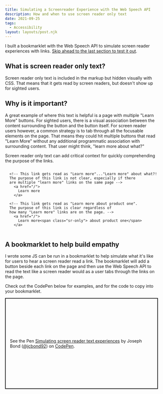 ```yaml
---
title: Simulating a Screenreader Experience with the Web Speech API
description: How and when to use screen reader only text
date: 2021-09-25
tags:
  - Accessibility
layout: layouts/post.njk
---
```

I built a bookmarklet with the Web Speech API to simulate screen reader experiences with links. <a href="#a-bookmarklet-to-help-build-empathy">Skip ahead to the last section to test it out</a>.

## What is screen reader only text?
Screen reader only text is included in the markup but hidden visually with CSS. That means that it gets read by screen readers, but doesn't show up for sighted users.

## Why is it important?
A great example of where this text is helpful is a page with multiple "Learn More" buttons. For sighted users, there is a visual association between the content surrounding the button and the button itself. For screen reader users however, a common strategy is to tab through all the focusable elements on the page. That means they could hit multiple buttons that read "Learn More" without any additional programmatic association with surrounding content. That user might think, "learn more about what?"

Screen reader only text can add critical context for quickly comprehending the purpose of the links.

<pre class="lang-markup">
<code class="lang-markup">
  &lt;!-- This link gets read as "Learn more"..."Learn more" about what?!
  The purpose of this link is not clear, especially if there 
  are multiple "learn more" links on the same page --&gt;
    &lt;a href="/"&gt;
      Learn more
    &lt;/a&gt;

  &lt;!-- This link gets read as "Learn more about product one".
  The purpose of this link is clear regardless of 
  how many "Learn more" links are on the page. --&gt;
    &lt;a href="/"&gt;
      Learn more&lt;span class="sr-only"&gt; about product one&lt;/span&gt;
    &lt;/a&gt;
</code>
</pre>

## A bookmarklet to help build empathy
I wrote some JS can be run in a bookmarklet to help simulate what it's like for users to hear a screen reader read a link. The bookmarklet will add a button beside each link on the page and then use the Web Speech API to read the text like a screen reader would as a user tabs through the links on the page. 

Check out the CodePen below for examples, and for the code to copy into your bookmarklet.

<p class="codepen" data-height="600" data-default-tab="result,js" data-slug-hash="powEwqV" data-user="jcbond92" style="height: 300px; box-sizing: border-box; display: flex; align-items: center; justify-content: center; border: 2px solid; margin: 1em 0; padding: 1em;">
  <span>See the Pen <a href="https://codepen.io/jcbond92/pen/powEwqV">
  Simulating screen reader text experiences</a> by Joseph Bond (<a href="https://codepen.io/jcbond92">@jcbond92</a>)
  on <a href="https://codepen.io">CodePen</a>.</span>
</p>
<script async src="https://cpwebassets.codepen.io/assets/embed/ei.js"></script>